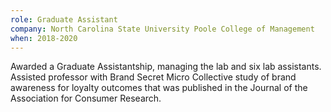 ```yaml
---
role: Graduate Assistant
company: North Carolina State University Poole College of Management
when: 2018-2020
---
```

Awarded a Graduate Assistantship, managing the lab and six lab assistants. Assisted professor with Brand Secret Micro Collective study of brand awareness for loyalty outcomes that was published in the Journal of the Association for Consumer Research.
